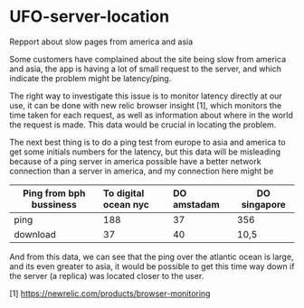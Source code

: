 # UFO-server-location

Repport about slow pages from america and asia

Some customers have complained about the site being slow from america and asia, the app is having a lot of small request to the server, and which indicate the problem might be latency/ping.

The right way to investigate this issue is to monitor latency directly at our use, it can be done with new relic browser insight [1], which monitors the time taken for each request, as well as information about where in the world the request is made. 
This data would be crucial in locating the problem.

The next best thing is to do a ping test from europe to asia and america to get some initials numbers for the latency, but this data will be misleading because of a ping server in america possible have a better network connection than a server in america, and my connection here might be 


| Ping from bph bussiness  | To digital ocean nyc  | DO amstadam | DO singapore |
| ------------- |:-------------|:-------------| -----|
|ping|188|37|356|
|download|37|40|10,5|

And from this data, we can see that the ping over the atlantic ocean is large, and its even greater to asia, it would be possible to get this time way down if the server (a replica) was located closer to the user.



[1] https://newrelic.com/products/browser-monitoring
